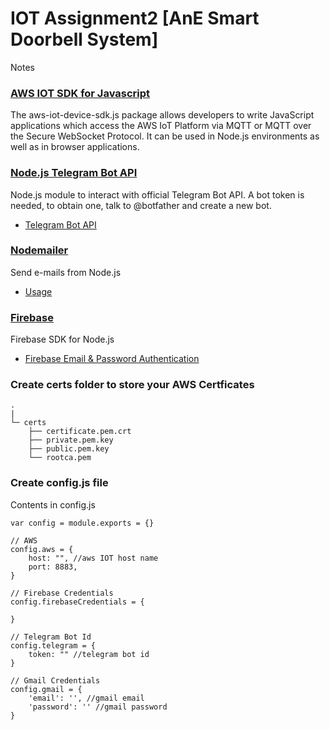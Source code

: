 # IOT Assignment2 [AnE Smart Doorbell System]
Notes

### [AWS IOT SDK for Javascript](https://github.com/aws/aws-iot-device-sdk-js#subscribe)
The aws-iot-device-sdk.js package allows developers to write JavaScript applications which access the AWS IoT Platform via MQTT or MQTT over the Secure WebSocket Protocol. It can be used in Node.js environments as well as in browser applications.

### [Node.js Telegram Bot API](https://github.com/yagop/node-telegram-bot-api)
Node.js module to interact with official Telegram Bot API. A bot token is needed, to obtain one, talk to @botfather and create a new bot.
- [Telegram Bot API](https://core.telegram.org/bots/api)

### [Nodemailer](https://github.com/nodemailer/nodemailer)
Send e-mails from Node.js
- [Usage](https://nodemailer.com/about/)

### [Firebase](https://www.npmjs.com/package/firebase)
Firebase SDK for Node.js
- [Firebase Email & Password Authentication](https://firebase.google.com/docs/auth/web/password-auth)

### Create certs folder to store your AWS Certficates
```
. 
|
└─ certs
    ├── certificate.pem.crt
    ├── private.pem.key
    ├── public.pem.key
    └── rootca.pem

```

### Create config.js file
Contents in config.js

```
var config = module.exports = {}

// AWS 
config.aws = {
    host: "", //aws IOT host name
    port: 8883,
}

// Firebase Credentials
config.firebaseCredentials = {
    
}

// Telegram Bot Id
config.telegram = {
    token: "" //telegram bot id
}

// Gmail Credentials
config.gmail = {
    'email': '', //gmail email
    'password': '' //gmail password
}
```